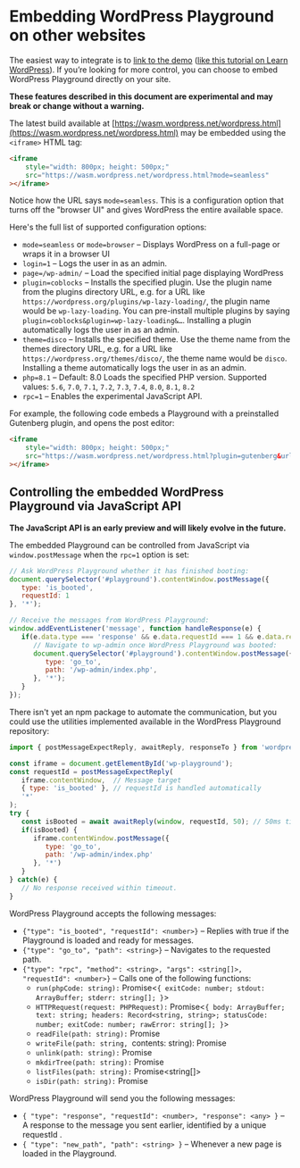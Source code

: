 # Embedding WordPress Playground on other websites

The easiest way to integrate is to [link to the demo](https://developer.wordpress.org/playground/demo/) ([like this tutorial on Learn WordPress](https://learn.wordpress.org/tutorial/the-key-to-locking-blocks/)). If you’re looking for more control, you can choose to embed WordPress Playground directly on your site.

**These features described in this document are experimental and may break or change without a warning.**

The latest build available at [https://wasm.wordpress.net/wordpress.html](https://wasm.wordpress.net/wordpress.html) may be embedded using the `<iframe>` HTML tag:

```html
<iframe
    style="width: 800px; height: 500px;"
    src="https://wasm.wordpress.net/wordpress.html?mode=seamless"
></iframe>
```

Notice how the URL says `mode=seamless`. This is a configuration option that turns off the "browser UI" and gives WordPress the entire available space.

Here's the full list of supported configuration options:

* `mode=seamless` or `mode=browser` – Displays WordPress on a full-page or wraps it in a browser UI
* `login=1` – Logs the user in as an admin.
* `page=/wp-admin/` – Load the specified initial page displaying WordPress
* `plugin=coblocks` – Installs the specified plugin. Use the plugin name from the plugins directory URL, e.g. for a URL like `https://wordpress.org/plugins/wp-lazy-loading/`, the plugin name would be `wp-lazy-loading`. You can pre-install multiple plugins by saying `plugin=coblocks&plugin=wp-lazy-loading&…`. Installing a plugin automatically logs the user in as an admin.
* `theme=disco` – Installs the specified theme. Use the theme name from the themes directory URL, e.g. for a URL like `https://wordpress.org/themes/disco/`, the theme name would be `disco`. Installing a theme automatically logs the user in as an admin.
* `php=8.1` – Default: 8.0 Loads the specified PHP version. Supported values: `5.6`, `7.0`, `7.1`, `7.2`, `7.3`, `7.4`, `8.0`, `8.1`, `8.2`
* `rpc=1` – Enables the experimental JavaScript API.

For example, the following code embeds a Playground with a preinstalled Gutenberg plugin, and opens the post editor:

```html
<iframe
    style="width: 800px; height: 500px;"
    src="https://wasm.wordpress.net/wordpress.html?plugin=gutenberg&url=/wp-admin/post-new.php&mode=seamless"
></iframe>
```

## Controlling the embedded WordPress Playground via JavaScript API

**The JavaScript API is an early preview and will likely evolve in the future.**

The embedded Playground can be controlled from JavaScript via `window.postMessage` when the `rpc=1` option is set:

```js
// Ask WordPress Playground whether it has finished booting:
document.querySelector('#playground').contentWindow.postMessage({
   type: 'is_booted',
   requestId: 1
}, '*');

// Receive the messages from WordPress Playground:
window.addEventListener('message', function handleResponse(e) {
   if(e.data.type === 'response' && e.data.requestId === 1 && e.data.response === true) {
      // Navigate to wp-admin once WordPress Playground was booted:
      document.querySelector('#playground').contentWindow.postMessage({
         type: 'go_to',
         path: '/wp-admin/index.php',
      }, '*');
   }
});
```

There isn't yet an npm package to automate the communication, but you could use the utilities implemented available in the WordPress Playground repository:

```js
import { postMessageExpectReply, awaitReply, responseTo } from 'wordpress-playground/src/php-wasm-browser';

const iframe = document.getElementById('wp-playground');
const requestId = postMessageExpectReply(
   iframe.contentWindow,  // Message target
   { type: 'is_booted' }, // requestId is handled automatically
   '*'
);
try {
   const isBooted = await awaitReply(window, requestId, 50); // 50ms timeout
   if(isBooted) {
      iframe.contentWindow.postMessage({
         type: 'go_to',
         path: '/wp-admin/index.php'
      }, '*')
   }
} catch(e) {
   // No response received within timeout.
}
```

WordPress Playground accepts the following messages:

* `{"type": "is_booted", "requestId": <number>}` – Replies with true if the Playground is loaded and ready for messages.
* `{"type": "go_to", "path": <string>}` – Navigates to the requested path.
* `{"type": "rpc", "method": <string>, "args": <string[]>, "requestId": <number>}` – Calls one of the following functions:
  * `run(phpCode: string):` Promise<`{ exitCode: number; stdout: ArrayBuffer; stderr: string[]; }`>
  * `HTTPRequest(request: PHPRequest):` Promise<`{ body: ArrayBuffer; text: string; headers: Record<string, string>; statusCode: number; exitCode: number; rawError: string[]; }`>
  * `readFile(path: string):` Promise<string>
  * `writeFile(path: string, `contents: string): Promise<void>
  * `unlink(path: string):` Promise<void>
  * `mkdirTree(path: string):` Promise<void>
  * `listFiles(path: string):` Promise<string[]>
  * `isDir(path: string):` Promise<boolean>

WordPress Playground will send you the following messages:

* `{ "type": "response", "requestId": <number>, "response": <any> }` – A response to the message you sent earlier, identified by a unique requestId .
* `{ "type": "new_path", "path": <string> }` – Whenever a new page is loaded in the Playground.
